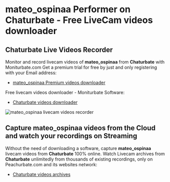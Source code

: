 # mateo_ospinaa Performer on Chaturbate - Free LiveCam videos downloader

## Chaturbate Live Videos Recorder

Monitor and record livecam videos of **mateo_ospinaa** from **Chaturbate** with Moniturbate.com
Get a premium trial for free by just and only registering with your Email address:
* [mateo_ospinaa Premium videos downloader](https://moniturbate.com/request-demo-licence-key.html)

Free livecam videos downloader - Moniturbate Software:
* [Chaturbate videos downloader](https://moniturbate.com/moniturbate-download-software.html)

![mateo_ospinaa livecam videos recorder](https://peachurnet.com/templates/moniturbate-software.png)


## Capture mateo_ospinaa videos from the Cloud and watch your recordings on Streaming

Without the need of downloading a software, capture **mateo_ospinaa** livecam videos from **Chaturbate** 100% online.
Watch Livecam archives from **Chaturbate** unlimitedly from thousands of existing recordings, only on Peachurbate.com and its websites network:
* [Chaturbate videos archives](https://peachurnet.com/)